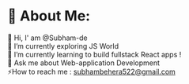 # 💫 About Me:
🤝 Hi, I' am  @Subham-de <br>🔭 I’m currently exploring JS World <br>🌱 I’m currently learning to build fullstack React apps ! <br>💬 Ask me about  Web-application Development<br>⚡How to reach me : subhambehera522@gmail.com


